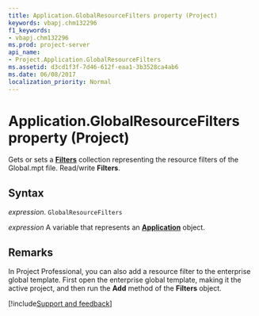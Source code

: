```yaml
---
title: Application.GlobalResourceFilters property (Project)
keywords: vbapj.chm132296
f1_keywords:
- vbapj.chm132296
ms.prod: project-server
api_name:
- Project.Application.GlobalResourceFilters
ms.assetid: d3cd1f3f-7d46-612f-eaa1-3b3528ca4ab6
ms.date: 06/08/2017
localization_priority: Normal
---
```



# Application.GlobalResourceFilters property (Project)

Gets or sets a  **[Filters](Project.Filter.md)** collection representing the resource filters of the Global.mpt file. Read/write **Filters**.


## Syntax

_expression_. `GlobalResourceFilters`

_expression_ A variable that represents an **[Application](Project.Application.md)** object.


## Remarks

 In Project Professional, you can also add a resource filter to the enterprise global template. First open the enterprise global template, making it the active project, and then run the **Add** method of the **Filters** object.

[!include[Support and feedback](~/includes/feedback-boilerplate.md)]